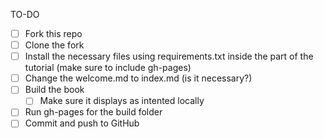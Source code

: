 TO-DO

- [ ] Fork this repo
- [ ] Clone the fork 
- [ ] Install the necessary files using requirements.txt inside the part of the
tutorial
    (make sure to include gh-pages)
- [ ] Change the welcome.md to index.md
    (is it necessary?)
- [ ] Build the book
    - [ ] Make sure it displays as intented locally
- [ ] Run gh-pages for the build folder
- [ ] Commit and push to GitHub